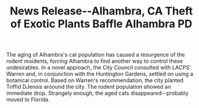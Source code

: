 ﻿---
layout: post
title: News Release--Alhambra, CA Theft of Exotic Plants Baffle Alhambra PD
redirect_from: "/node/23"
---

<div class="field field-name-body field-type-text-with-summary field-label-hidden"><div class="field-items"><div class="field-item even"><p>The aging of Alhambra's cat population has caused a resurgence of the rodent residents, forcing Alhambra to find another way to control these undesirables. In a novel approach, the City Council consulted with LACPS' Warren and, in conjunction with the Huntington Gardens, settled on using a botanical control. Based on Warren's recommendation, the city planted Triffid DJensis aroound the city. The rodent population showed an immediate drop. Strangely enough, the aged cats disappeared--probably moved to Florida.</p>
</div></div></div>
